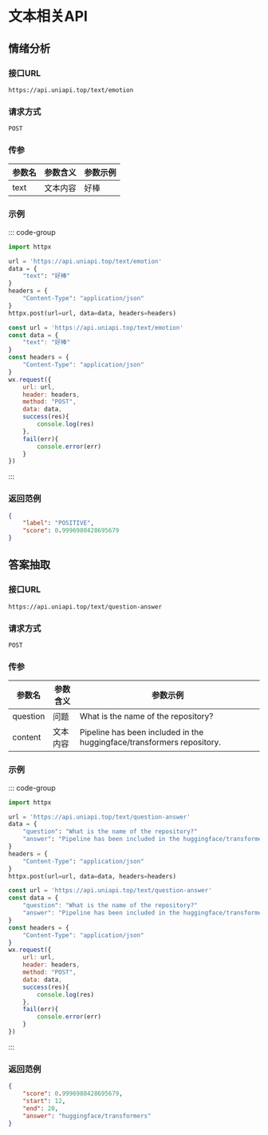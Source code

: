 # 文本相关API

## 情绪分析 <Badge type="warning" text="限时免费" />

### 接口URL

`https://api.uniapi.top/text/emotion`

### 请求方式

`POST`

### 传参

| 参数名 | 参数含义 | 参数示例 |
| ------ | -------- | -------- |
| text   | 文本内容 | 好棒     |

### 示例

::: code-group

```python [python]
import httpx

url = 'https://api.uniapi.top/text/emotion'
data = {
    "text": "好棒"
}
headers = {
    "Content-Type": "application/json"
}
httpx.post(url=url, data=data, headers=headers)
```

```js [微信小程序]
const url = 'https://api.uniapi.top/text/emotion'
const data = {
    "text": "好棒"
}
const headers = {
    "Content-Type": "application/json"
}
wx.request({
    url: url, 
    header: headers,
    method: "POST",
    data: data,
    success(res){
        console.log(res)
    },
    fail(err){
        console.error(err)
    }
})
```
:::

### 返回范例

```json
{
    "label": "POSITIVE",
    "score": 0.9996980428695679
}
```

## 答案抽取 <Badge type="warning" text="限时免费" />

### 接口URL

`https://api.uniapi.top/text/question-answer`

### 请求方式

`POST`

### 传参

| 参数名   | 参数含义 | 参数示例                                                               |
| -------- | -------- | ---------------------------------------------------------------------- |
| question | 问题     | What is the name of the repository?                                    |
| content  | 文本内容 | Pipeline has been included in the huggingface/transformers repository. |

### 示例

::: code-group

```python [python]
import httpx

url = 'https://api.uniapi.top/text/question-answer'
data = {
    "question": "What is the name of the repository?"
    "answer": "Pipeline has been included in the huggingface/transformers repository."
}
headers = {
    "Content-Type": "application/json"
}
httpx.post(url=url, data=data, headers=headers)
```

```js [微信小程序]
const url = 'https://api.uniapi.top/text/question-answer'
const data = {
    "question": "What is the name of the repository?"
    "answer": "Pipeline has been included in the huggingface/transformers repository."
}
const headers = {
    "Content-Type": "application/json"
}
wx.request({
    url: url, 
    header: headers,
    method: "POST",
    data: data,
    success(res){
        console.log(res)
    },
    fail(err){
        console.error(err)
    }
})
```
:::

### 返回范例

```json
{
    "score": 0.9996980428695679,
    "start": 12,
    "end": 20,
    "answer": "huggingface/transformers"
}
```